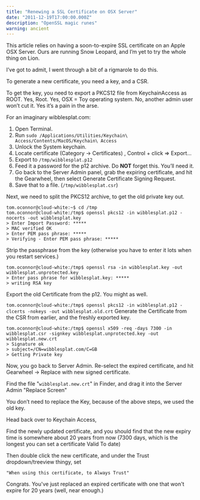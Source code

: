 ```yaml
---
title: "Renewing a SSL Certificate on OSX Server"
date: "2011-12-19T17:00:00.000Z"
description: "OpenSSL magic runes"
warning: ancient
---
```


This article relies on having a soon-to-expire SSL certificate on an Apple OSX Server.  Ours are running Snow Leopard, and I’m yet to try the whole thing on Lion.

I’ve got to admit, I went through a bit of a rigmarole to do this.

To generate a new certificate, you need a key, and a CSR.

To get the key, you need to export a PKCS12 file from KeychainAccess as ROOT.  Yes, Root. Yes, OSX = Toy operating system. No, another admin user won’t cut it. Yes it’s a pain in the arse. 

For an imaginary wibblesplat.com:

1. Open Terminal.
1. Run `sudo /Applications/Utilities/Keychain\ Access/Contents/MacOS/Keychain\ Access`
1. Unlock the System keychain.
1. Locate certificate (Category -> Certificates) , Control + click => Export... 
1. Export to `/tmp/wibblesplat.p12`
1. Feed it a password for the p12 archive.  Do **NOT** forget this. You’ll need it.
1. Go back to the Server Admin panel, grab the expiring certificate, and hit the Gearwheel, then select Generate Certificate Signing Request.
1. Save that to a file. (`/tmp/wibblesplat.csr`)

Next, we need to split the PKCS12 archive, to get the old private key out.

```
tom.oconnor@cloud-white:~$ cd /tmp
tom.oconnor@cloud-white:/tmp$ openssl pkcs12 -in wibblesplat.p12 -nocerts -out wibblesplat.key
> Enter Import Password: *****
> MAC verified OK
> Enter PEM pass phrase: *****
> Verifying - Enter PEM pass phrase: *****
```

Strip the passphrase from the key (otherwise you have to enter it lots when you restart services.)

```
tom.oconnor@cloud-white:/tmp$ openssl rsa -in wibblesplat.key -out wibblesplat.unprotected.key
> Enter pass phrase for wibblesplat.key: *****
> writing RSA key
```
Export the old Certificate from the p12.  You might as well.

`tom.oconnor@cloud-white:/tmp$ openssl pkcs12 -in wibblesplat.p12 -clcerts -nokeys -out wibblesplat.old.crt`
Generate the Certificate from the CSR from earlier, and the freshly exported key.

```
tom.oconnor@cloud-white:/tmp$ openssl x509 -req -days 7300 -in wibblesplat.csr -signkey wibblesplat.unprotected.key -out wibblesplat.new.crt
> Signature ok
> subject=/CN=wibblesplat.com/C=GB
> Getting Private key
```

Now, you go back to Server Admin.  Re-select the expired certificate, and hit Gearwheel -> Replace with new signed certificate.

Find  the file "`wibblesplat.new.crt`" in Finder, and drag it into the Server Admin "Replace Screen"

You don’t need to replace the Key, because of the above steps, we used the old key.

Head back over to Keychain Access, 

Find the newly updated certificate, and you should find that the new expiry time is somewhere about 20 years from now (7300 days, which is the longest you can set a certificate Valid To date)

Then double click the new certificate, and under the Trust dropdown/treeview thingy, set 

`"When using this certificate, to Always Trust"`

Congrats.  You've just replaced an expired certificate with one that won't expire for 20 years (well, near enough.)
